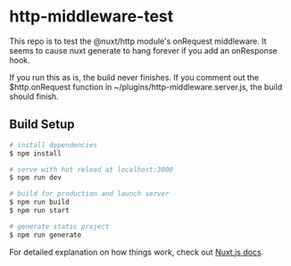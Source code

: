 # http-middleware-test

This repo is to test the @nuxt/http module's onRequest middleware. It seems to cause nuxt generate to hang forever if you add an onResponse hook. 

If you run this as is, the build never finishes. 
If you comment out the $http.onRequest function in ~/plugins/http-middleware.server.js, the build should finish. 

## Build Setup

```bash
# install dependencies
$ npm install

# serve with hot reload at localhost:3000
$ npm run dev

# build for production and launch server
$ npm run build
$ npm run start

# generate static project
$ npm run generate
```

For detailed explanation on how things work, check out [Nuxt.js docs](https://nuxtjs.org).
